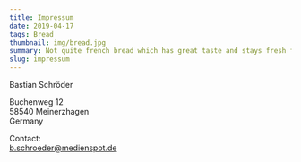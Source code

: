```yaml
---
title: Impressum
date: 2019-04-17
tags: Bread
thumbnail: img/bread.jpg
summary: Not quite french bread which has great taste and stays fresh for longer.
slug: impressum
---
```


Bastian Schröder

Buchenweg 12  
58540 Meinerzhagen  
Germany

Contact:  
b.schroeder@medienspot.de